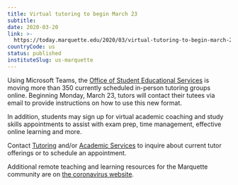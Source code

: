 ```yaml
---
title: Virtual tutoring to begin March 23
subtitle: 
date: 2020-03-20
link: >-
  https://today.marquette.edu/2020/03/virtual-tutoring-to-begin-march-23/
countryCode: us
status: published
instituteSlug: us-marquette
---
```

Using Microsoft Teams, the [Office of Student Educational Services](https://www.marquette.edu/oses/) is moving more than 350 currently scheduled in-person tutoring groups online. Beginning Monday, March 23, tutors will contact their tutees via email to provide instructions on how to use this new format. 

In addition, students may sign up for virtual academic coaching and study skills appointments to assist with exam prep, time management, effective online learning and more.  

Contact [Tutoring](mailto:tutoring@marquette.edu) and/or [Academic Services](mailto:academicsupport@marquette.edu) to inquire about current tutor offerings or to schedule an appointment.  

Additional remote teaching and learning resources for the Marquette community are on [the coronavirus website](https://www.marquette.edu/coronavirus/).
